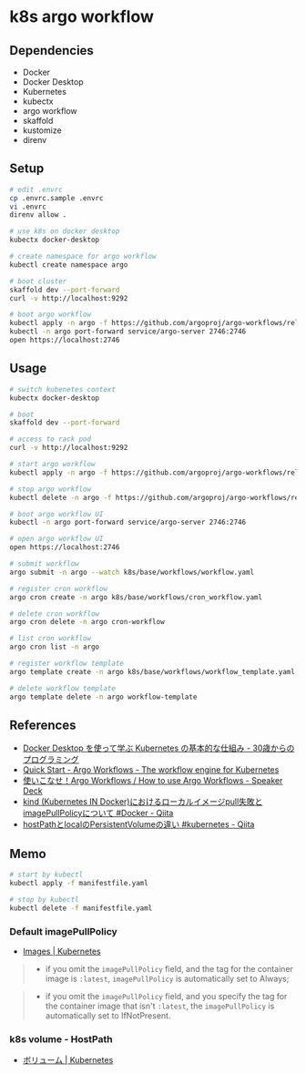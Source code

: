 # k8s argo workflow

## Dependencies

- Docker
- Docker Desktop
- Kubernetes
- kubectx
- argo workflow
- skaffold
- kustomize
- direnv

## Setup

```sh
# edit .envrc
cp .envrc.sample .envrc
vi .envrc
direnv allow .

# use k8s on docker desktop
kubectx docker-desktop

# create namespace for argo workflow
kubectl create namespace argo

# boot cluster
skaffold dev --port-forward
curl -v http://localhost:9292

# boot argo workflow
kubectl apply -n argo -f https://github.com/argoproj/argo-workflows/releases/download/${ARGO_WORKFLOWS_VERSION}/quick-start-minimal.yaml
kubectl -n argo port-forward service/argo-server 2746:2746
open https://localhost:2746
```

## Usage

```sh
# switch kubenetes context
kubectx docker-desktop

# boot
skaffold dev --port-forward

# access to rack pod
curl -v http://localhost:9292

# start argo workflow
kubectl apply -n argo -f https://github.com/argoproj/argo-workflows/releases/download/${ARGO_WORKFLOWS_VERSION}/quick-start-minimal.yaml

# stop argo workflow
kubectl delete -n argo -f https://github.com/argoproj/argo-workflows/releases/download/${ARGO_WORKFLOWS_VERSION}/quick-start-minimal.yaml

# boot argo workflow UI
kubectl -n argo port-forward service/argo-server 2746:2746

# open argo workflow UI
open https://localhost:2746

# submit workflow
argo submit -n argo --watch k8s/base/workflows/workflow.yaml

# register cron workflow
argo cron create -n argo k8s/base/workflows/cron_workflow.yaml

# delete cron workflow
argo cron delete -n argo cron-workflow

# list cron workflow
argo cron list -n argo

# register workflow template
argo template create -n argo k8s/base/workflows/workflow_template.yaml

# delete workflow template
argo template delete -n argo workflow-template
```

## References

- [Docker Desktop を使って学ぶ Kubernetes の基本的な仕組み - 30歳からのプログラミング](https://numb86-tech.hatenablog.com/entry/2023/09/19/211324)
- [Quick Start - Argo Workflows - The workflow engine for Kubernetes](https://argo-workflows.readthedocs.io/en/stable/quick-start/)
- [使いこなせ！Argo Workflows / How to use Argo Workflows - Speaker Deck](https://speakerdeck.com/makocchi/how-to-use-argo-workflows)
- [kind (Kubernetes IN Docker)におけるローカルイメージpull失敗とimagePullPolicyについて #Docker - Qiita](https://qiita.com/yokawasa/items/bba45ad775bbf8ac25c3)
- [hostPathとlocalのPersistentVolumeの違い #kubernetes - Qiita](https://qiita.com/sotoiwa/items/09d2f43a35025e7be782)

## Memo

```sh
# start by kubectl
kubectl apply -f manifestfile.yaml

# stop by kubectl
kubectl delete -f manifestfile.yaml
```

### Default imagePullPolicy

- [Images | Kubernetes](https://kubernetes.io/docs/concepts/containers/images/#imagepullpolicy-defaulting)

> * if you omit the `imagePullPolicy` field, and the tag for the container image is `:latest`, `imagePullPolicy` is automatically set to Always;

> * if you omit the `imagePullPolicy` field, and you specify the tag for the container image that isn't `:latest`, the `imagePullPolicy` is automatically set to IfNotPresent.


### k8s volume - HostPath

- [ボリューム | Kubernetes](https://kubernetes.io/ja/docs/concepts/storage/volumes/#hostpath)
